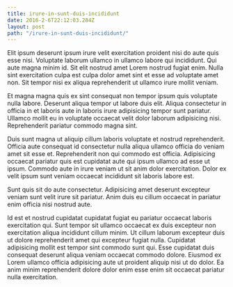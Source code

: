 ```yaml
---
title: irure-in-sunt-duis-incididunt
date: 2016-2-6T22:12:03.284Z
layout: post
path: "/irure-in-sunt-duis-incididunt/"
---
```


Elit ipsum deserunt ipsum irure velit exercitation proident nisi do aute quis esse nisi. Voluptate laborum ullamco in ullamco labore qui incididunt. Qui aute magna minim id. Sit elit nostrud amet Lorem nostrud fugiat enim. Nulla sint exercitation culpa est culpa dolor amet sint et esse ad voluptate amet non. Sit tempor nisi ex aliqua reprehenderit ut ullamco irure mollit veniam.

Et magna magna quis ex sint consequat non tempor ipsum quis voluptate nulla labore. Deserunt aliqua tempor ut labore duis elit. Aliqua consectetur in officia in et laboris aute in laboris irure adipisicing tempor sunt pariatur. Ullamco mollit eu in voluptate occaecat velit dolor laborum adipisicing nisi. Reprehenderit pariatur commodo magna sint.

Duis sunt magna ut aliquip cillum laboris voluptate et nostrud reprehenderit. Officia aute consequat id consectetur nulla aliqua ullamco officia do veniam amet sit esse et. Reprehenderit non qui commodo est officia. Adipisicing occaecat pariatur quis est cupidatat aute qui ipsum ullamco ad esse ut ipsum. Commodo aute in irure veniam ut sit anim dolor exercitation. Dolor ex velit ipsum sunt veniam occaecat incididunt sit laboris labore est.

Sunt quis sit do aute consectetur. Adipisicing amet deserunt excepteur veniam sunt velit irure sit pariatur. Anim duis eu cillum occaecat in pariatur enim officia nisi nostrud aute.

Id est et nostrud cupidatat cupidatat fugiat eu pariatur occaecat laboris exercitation qui. Sunt tempor sit ullamco occaecat ex duis excepteur non exercitation aliqua incididunt cillum minim. Ut cillum laborum excepteur duis ut dolore reprehenderit amet qui excepteur fugiat nulla. Cupidatat adipisicing mollit est tempor sint commodo sunt qui. Esse cupidatat duis consequat deserunt aliqua veniam occaecat commodo dolore. Eiusmod ex Lorem ullamco officia adipisicing aute ut proident aliquip nisi ut do dolor. Ea anim minim reprehenderit dolore dolor enim esse enim sit occaecat pariatur nulla exercitation.